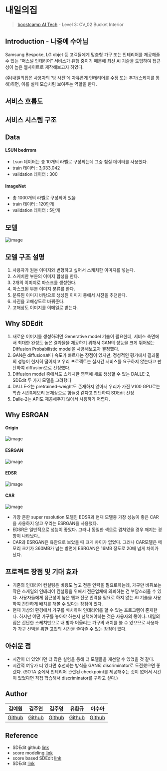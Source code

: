 # 내일의집

> [boostcamp AI Tech](https://boostcamp.connect.or.kr) - Level 3: CV_02 Bucket Interior


## Introduction  - 나중에 수아님
Samsung Bespoke, LG objet 등 고객들에게 맞춤형 가구 또는 인테리어를 제공해줄 수 있는 “퍼스널 인테리어” 서비스가 유행 중이기 때문에 최신 AI 기술을 도입하여 접근성이 높은 웹사이트로 제작해보고자 하였다.

(주)내일의집은 사용자의 ‘방 사진’에 자유롭게 인테리어를 수정 또는 추가(스케치를 통해)하면, 이를 실제 모습처럼 보여주는 역할을 한다. 

## 서비스 흐름도



## 서비스 시스템 구조




## Data
#### LSUN bedrrom
* Lsun 데이터는 총 10개의 라벨로 구성되는데 그중 침실 데이터를 사용했다.
* train 데이터 : 3,033,042
* validation 데이터 : 300

#### ImageNet
* 총 1000개의 라벨로 구성되어 있음
* train 데이터 : 120만개
* validation 데이터 : 5만개


## 모델
![image](https://user-images.githubusercontent.com/63588046/170953378-f07697bb-cd34-42ec-b8e9-b657c50a3e0c.png)

## 모델 구조 설명

1. 사용자가 원본 이미지와 변형하고 싶어서 스케치한 이미지를 넣는다.
3. 스케치한 부분의 이미지 합성을 한다.
4. 2개의 이미지로 마스크를 생성한다.
5. 마스크된 부분 이미지 분류를 한다.
6. 분류된 이미지 바탕으로 생성된 이미지 중에서 사진을 추천한다.
7. 사진을 고해상도로 바꿔준다.
8. 고해상도 이미지를 이메일로 받는다.

## Why SDEdit
1. 새로운 이미지를 생성하려면 Generative model 기술이 필요한데, 서비스 측면에서 최대한 완성도 높은 결과물을 제공하기 위해서 GAN의 성능을 크게 뛰어넘는 Diffusion Probabilistic model을 사용해보고자 결정했다.
2. GAN은 diffusion보다 속도가 빠르다는 장점이 있지만, 정성적인 평가에서 결과물의 성능이 현저히 떨어지고 우리 프로젝트는 실시간 서비스를 요구하지 않는다고 판단하여 diffusion으로 선정했다.
3. Diffusion model 중에서도 스케치한 영역에 새로 생성할 수 있는 DALLE-2, SDEdit 두 가지 모델을 고려했다
4. DALLE-2는 pretrained-weight도 존재하지 않아서 우리가 가진 V100 GPU로는 학습 시간&메모리 문제상으로 힘들것 같다고 판단하여 SDEdit 선정
5. Dalle-2는 API도 제공해주지 않아서 사용하기 어렵다.


## Why ESRGAN

#### Origin
![image](https://user-images.githubusercontent.com/63588046/169933470-013b395b-e2d8-453c-9d65-b79b078a9baa.png)


#### ESRGAN
![image](https://user-images.githubusercontent.com/63588046/171135605-00a9eea0-c611-4eb0-96cc-3799f1834e4a.png)

#### EDSR
![image](https://user-images.githubusercontent.com/63588046/169933922-12371538-5fb9-4e6f-84bc-9a08542559e9.png)

#### CAR
![image](https://user-images.githubusercontent.com/63588046/171135260-90233af8-3186-4b27-94f1-24ee90202810.png)


* 가장 흔한 super resolution 모델인 EDSR과 현재 모델중 가장 성능이 좋은 CAR을 사용하지 않고 우리는 ESRGAN을 사용했다.
* EDSR은 일반적으로 성능이 좋았다. 그러나 동일한 색으로 겹쳐있을 경우 깨지는 경향이 나타났다.. 
* CAR과 ESRGAN은 육안으로 보았을 때 크게 차이가 없었다. 그러나 CAR모델은 메모리 크기가 360MB가 넘는 방면에 ESRGAN은 16MB 정도로 20배 넘게 차이가 났다.

## 프로젝트 장점 및 기대 효과
* 기존의 인테리어 컨설팅은 비용도 높고 전문 인력을 필요로하는데, 가구만 바꿔보는 작은 스케일의 인테리어 컨설팅을 위해서 전문업체에 의뢰하는 건 부담스러울 수 있다. 사용자들에게 접근성이 높은 웹과 전문 인력을 필요로 하지 않는 AI 기술을 사용하여 간단하게 배치를 해볼 수 있다는 장점이 있다.
* 현재 가상의 환경에서 가구를 배치하여 인테리어를 할 수 있는 프로그램이 존재한다. 하지만 어떤 가구를 놓아야 하는지 선택해야하는 것은 사용자의 몫이다. 내일의 집은 간단한 스케치만으로 내 방과 어울리는 가구의 배치를 볼 수 있으므로 사용자가 가구 선택을 위한 고민의 시간을 줄여줄 수 있는 장점이 있다.


## 아쉬운 점
* 시간이 더 있었다면 더 많은 실험을 통해 더 모델들을 개선할 수 있었을 것 같다.
* 시간적 여유가 더 있다면 추천하는 방식을 GAN의 discriminator로 도전했으면 좋겠다. (SOTA 중에서 인테리어 관련된 checkpoint를 제공해주는 것이 없어서 시간이 있었다면 직접 학습해서 discriminator를 구하고 싶다.)


## Author

|김예원|김주연|김주영|유환규|이수아|
|:-:|:-:|:-:|:-:|:-:|
|[Github](https://github.com/Yewon-dev)|[Github](https://github.com/zooyeonii)|[Github](https://github.com/nestiank)|[Github](https://github.com/hkyoo52)|[Github](https://github.com/heosuab)

## Reference
* SDEdit github [link](https://github.com/ermongroup/SDEdit)
* score modeling [link](https://arxiv.org/abs/1907.05600)
* score based SDEdit [link](https://arxiv.org/abs/2011.13456)
* SDEdit [link](https://arxiv.org/abs/2108.01073)

